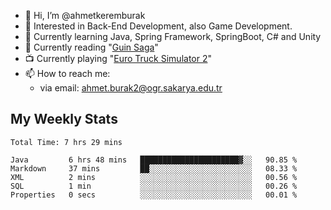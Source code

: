 - 👋 Hi, I’m @ahmetkeremburak
- 👀 Interested in Back-End Development, also Game Development.
- 🌱 Currently learning Java, Spring Framework, SpringBoot, C# and Unity
- :book: Currently reading "[Guin Saga](https://en.wikipedia.org/wiki/Guin_Saga)"
- :tv: Currently playing "[Euro Truck Simulator 2](https://en.wikipedia.org/wiki/Euro_Truck_Simulator_2)"
- 📫 How to reach me:  
  - via email: ahmet.burak2@ogr.sakarya.edu.tr
<!---
- 💞️ I’m looking to collaborate on ...
--->

<!---
ahmetkeremburak/ahmetkeremburak is a ✨ special ✨ repository because its `README.md` (this file) appears on your GitHub profile.
You can click the Preview link to take a look at your changes.
--->
## My Weekly Stats
<!--START_SECTION:waka-->

```text
Total Time: 7 hrs 29 mins

Java         6 hrs 48 mins   ██████████████████████▓░░   90.85 %
Markdown     37 mins         ██░░░░░░░░░░░░░░░░░░░░░░░   08.33 %
XML          2 mins          ░░░░░░░░░░░░░░░░░░░░░░░░░   00.56 %
SQL          1 min           ░░░░░░░░░░░░░░░░░░░░░░░░░   00.26 %
Properties   0 secs          ░░░░░░░░░░░░░░░░░░░░░░░░░   00.01 %
```

<!--END_SECTION:waka-->
